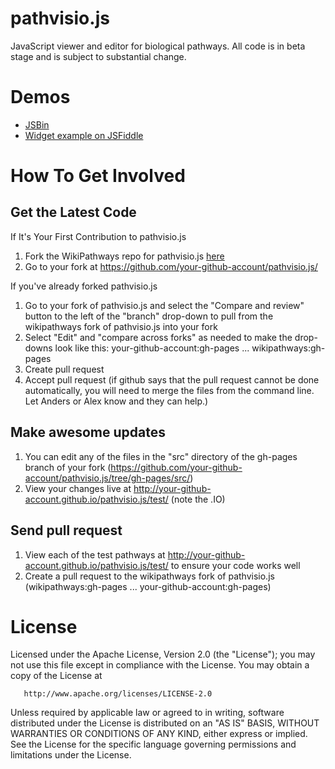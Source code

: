 pathvisio.js
============

JavaScript viewer and editor for biological pathways. All code is in beta stage and is subject to substantial change.

Demos
=====

* [JSBin](http://jsbin.com/iJUTEjU/latest)
* [Widget example on JSFiddle](http://jsfiddle.net/ariutta/RzeKd/)

How To Get Involved
===================

Get the Latest Code
-------------------

If It's Your First Contribution to pathvisio.js
1. Fork the WikiPathways repo for pathvisio.js [here](https://github.com/wikipathways/pathvisio.js/fork)
2. Go to your fork at https://github.com/your-github-account/pathvisio.js/

If you've already forked pathvisio.js
1. Go to your fork of pathvisio.js and select the "Compare and review" button to the left of the "branch" drop-down to pull from the wikipathways fork of pathvisio.js into your fork
3. Select "Edit" and "compare across forks" as needed to make the drop-downs look like this: your-github-account:gh-pages ... wikipathways:gh-pages
4. Create pull request
5. Accept pull request (if github says that the pull request cannot be done automatically, you will need to merge the files from the command line. Let Anders or Alex know and they can help.)

Make awesome updates
--------------------
1. You can edit any of the files in the "src" directory of the gh-pages branch of your fork (https://github.com/your-github-account/pathvisio.js/tree/gh-pages/src/)
4. View your changes live at http://your-github-account.github.io/pathvisio.js/test/ (note the .IO)

Send pull request
-----------------
1. View each of the test pathways at http://your-github-account.github.io/pathvisio.js/test/ to ensure your code works well
2. Create a pull request to the wikipathways fork of pathvisio.js (wikipathways:gh-pages ... your-github-account:gh-pages)

License
=======

   Licensed under the Apache License, Version 2.0 (the "License");
   you may not use this file except in compliance with the License.
   You may obtain a copy of the License at

       http://www.apache.org/licenses/LICENSE-2.0

   Unless required by applicable law or agreed to in writing, software
   distributed under the License is distributed on an "AS IS" BASIS,
   WITHOUT WARRANTIES OR CONDITIONS OF ANY KIND, either express or implied.
   See the License for the specific language governing permissions and
   limitations under the License.
